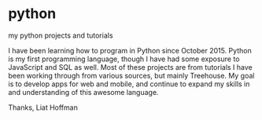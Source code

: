 # python
my python projects and tutorials

I have been learning how to program in Python since October 2015. Python is my first programming language, though I have had some exposure to JavaScript and SQL as well.  Most of these projects are from tutorials I have been working through from various sources, but mainly Treehouse.  My goal is to develop apps for web and mobile, and continue to expand my skills in and understanding of this awesome language.

Thanks,
Liat Hoffman
